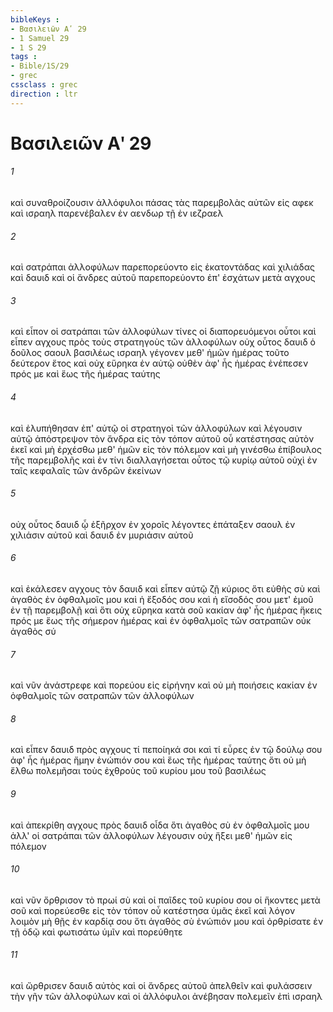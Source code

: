 ```yaml
---
bibleKeys : 
- Βασιλειῶν Αʹ 29
- 1 Samuel 29
- 1 S 29
tags : 
- Bible/1S/29
- grec
cssclass : grec
direction : ltr
---
```


# Βασιλειῶν Αʹ 29

###### 1
καὶ συναθροίζουσιν ἀλλόφυλοι πάσας τὰς παρεμβολὰς αὐτῶν εἰς αφεκ καὶ ισραηλ παρενέβαλεν ἐν αενδωρ τῇ ἐν ιεζραελ
###### 2
καὶ σατράπαι ἀλλοφύλων παρεπορεύοντο εἰς ἑκατοντάδας καὶ χιλιάδας καὶ δαυιδ καὶ οἱ ἄνδρες αὐτοῦ παρεπορεύοντο ἐπ' ἐσχάτων μετὰ αγχους
###### 3
καὶ εἶπον οἱ σατράπαι τῶν ἀλλοφύλων τίνες οἱ διαπορευόμενοι οὗτοι καὶ εἶπεν αγχους πρὸς τοὺς στρατηγοὺς τῶν ἀλλοφύλων οὐχ οὗτος δαυιδ ὁ δοῦλος σαουλ βασιλέως ισραηλ γέγονεν μεθ' ἡμῶν ἡμέρας τοῦτο δεύτερον ἔτος καὶ οὐχ εὕρηκα ἐν αὐτῷ οὐθὲν ἀφ' ἧς ἡμέρας ἐνέπεσεν πρός με καὶ ἕως τῆς ἡμέρας ταύτης
###### 4
καὶ ἐλυπήθησαν ἐπ' αὐτῷ οἱ στρατηγοὶ τῶν ἀλλοφύλων καὶ λέγουσιν αὐτῷ ἀπόστρεψον τὸν ἄνδρα εἰς τὸν τόπον αὐτοῦ οὗ κατέστησας αὐτὸν ἐκεῖ καὶ μὴ ἐρχέσθω μεθ' ἡμῶν εἰς τὸν πόλεμον καὶ μὴ γινέσθω ἐπίβουλος τῆς παρεμβολῆς καὶ ἐν τίνι διαλλαγήσεται οὗτος τῷ κυρίῳ αὐτοῦ οὐχὶ ἐν ταῖς κεφαλαῖς τῶν ἀνδρῶν ἐκείνων
###### 5
οὐχ οὗτος δαυιδ ᾧ ἐξῆρχον ἐν χοροῖς λέγοντες ἐπάταξεν σαουλ ἐν χιλιάσιν αὐτοῦ καὶ δαυιδ ἐν μυριάσιν αὐτοῦ
###### 6
καὶ ἐκάλεσεν αγχους τὸν δαυιδ καὶ εἶπεν αὐτῷ ζῇ κύριος ὅτι εὐθὴς σὺ καὶ ἀγαθὸς ἐν ὀφθαλμοῖς μου καὶ ἡ ἔξοδός σου καὶ ἡ εἴσοδός σου μετ' ἐμοῦ ἐν τῇ παρεμβολῇ καὶ ὅτι οὐχ εὕρηκα κατὰ σοῦ κακίαν ἀφ' ἧς ἡμέρας ἥκεις πρός με ἕως τῆς σήμερον ἡμέρας καὶ ἐν ὀφθαλμοῖς τῶν σατραπῶν οὐκ ἀγαθὸς σύ
###### 7
καὶ νῦν ἀνάστρεφε καὶ πορεύου εἰς εἰρήνην καὶ οὐ μὴ ποιήσεις κακίαν ἐν ὀφθαλμοῖς τῶν σατραπῶν τῶν ἀλλοφύλων
###### 8
καὶ εἶπεν δαυιδ πρὸς αγχους τί πεποίηκά σοι καὶ τί εὗρες ἐν τῷ δούλῳ σου ἀφ' ἧς ἡμέρας ἤμην ἐνώπιόν σου καὶ ἕως τῆς ἡμέρας ταύτης ὅτι οὐ μὴ ἔλθω πολεμῆσαι τοὺς ἐχθροὺς τοῦ κυρίου μου τοῦ βασιλέως
###### 9
καὶ ἀπεκρίθη αγχους πρὸς δαυιδ οἶδα ὅτι ἀγαθὸς σὺ ἐν ὀφθαλμοῖς μου ἀλλ' οἱ σατράπαι τῶν ἀλλοφύλων λέγουσιν οὐχ ἥξει μεθ' ἡμῶν εἰς πόλεμον
###### 10
καὶ νῦν ὄρθρισον τὸ πρωί σὺ καὶ οἱ παῖδες τοῦ κυρίου σου οἱ ἥκοντες μετὰ σοῦ καὶ πορεύεσθε εἰς τὸν τόπον οὗ κατέστησα ὑμᾶς ἐκεῖ καὶ λόγον λοιμὸν μὴ θῇς ἐν καρδίᾳ σου ὅτι ἀγαθὸς σὺ ἐνώπιόν μου καὶ ὀρθρίσατε ἐν τῇ ὁδῷ καὶ φωτισάτω ὑμῖν καὶ πορεύθητε
###### 11
καὶ ὤρθρισεν δαυιδ αὐτὸς καὶ οἱ ἄνδρες αὐτοῦ ἀπελθεῖν καὶ φυλάσσειν τὴν γῆν τῶν ἀλλοφύλων καὶ οἱ ἀλλόφυλοι ἀνέβησαν πολεμεῖν ἐπὶ ισραηλ
